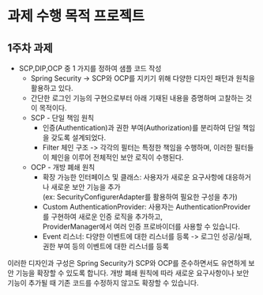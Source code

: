 # 과제 수행 목적 프로젝트

## 1주차 과제 
* SCP,DIP,OCP 중 1 가지를 정하여 샘플 코드 작성
  * Spring Security -> SCP와 OCP를 지키기 위해 다양한 디자인 패턴과 원칙을 활용하고 있다.
  * 간단한 로그인 기능의 구현으로부터 아래 기재된 내용을 증명하며 고찰하는 것이 목적이다.
  * SCP - 단일 책임 원칙
    * 인증(Authentication)과 권한 부여(Authorization)를 분리하여 단일 책임을 갖도록 설계되었다.
    * Filter 체인 구조 -> 각각의 필터는 특정한 책임을 수행하며, 이러한 필터들이 체인을 이루어 전체적인 보안 로직이 수행된다.
  * OCP - 개방 폐쇄 원칙
    * 확장 가능한 인터페이스 및 클래스: 사용자가 새로운 요구사항에 대응하거나 새로운 보안 기능을 추가 <br/> (ex: SecurityConfigurerAdapter를 활용하여 필요한 구성을 추가)
    * Custom AuthenticationProvider: 사용자는 AuthenticationProvider를 구현하여 새로운 인증 로직을 추가하고, <br/> ProviderManager에서 여러 인증 프로바이더를 사용할 수 있습니다.
    * Event 리스너: 다양한 이벤트에 대한 리스너를 등록 -> 로그인 성공/실패, 권한 부여 등의 이벤트에 대한 리스너를 등록

이러한 디자인과 구성은 Spring Security가 SCP와 OCP를 준수하면서도 유연하게 보안 기능을 확장할 수 있도록 합니다. 개방 폐쇄 원칙에 따라 새로운 요구사항이나 보안 기능이 추가될 때 기존 코드를 수정하지 않고도 확장할 수 있습니다.

